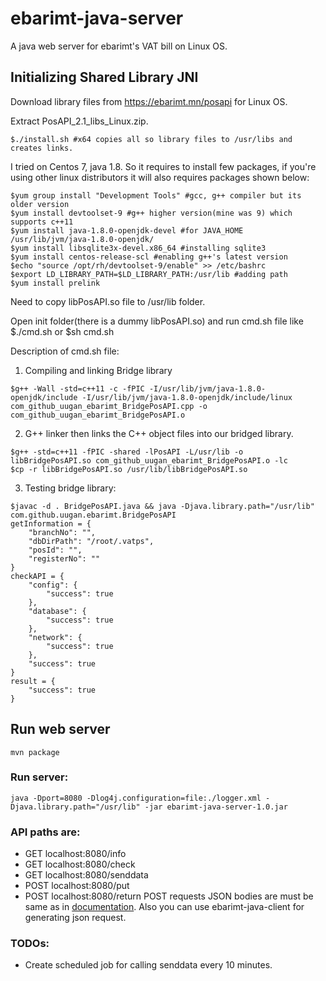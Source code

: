 # ebarimt-java-server
A java web server for ebarimt's VAT bill on Linux OS.

## Initializing Shared Library JNI

Download library files from https://ebarimt.mn/posapi for Linux OS.

Extract PosAPI_2.1_libs_Linux.zip.
```console
$./install.sh #x64 copies all so library files to /usr/libs and creates links.
```

I tried on Centos 7, java 1.8. So it requires to install few packages, if you're using other linux distributors it will also requires packages shown below: 
```console
$yum group install "Development Tools" #gcc, g++ compiler but its older version
$yum install devtoolset-9 #g++ higher version(mine was 9) which supports c++11 
$yum install java-1.8.0-openjdk-devel #for JAVA_HOME /usr/lib/jvm/java-1.8.0-openjdk/
$yum install libsqlite3x-devel.x86_64 #installing sqlite3
$yum install centos-release-scl #enabling g++'s latest version
$echo "source /opt/rh/devtoolset-9/enable" >> /etc/bashrc
$export LD_LIBRARY_PATH=$LD_LIBRARY_PATH:/usr/lib #adding path
$yum install prelink
```
Need to copy libPosAPI.so file to /usr/lib folder.

Open init folder(there is a dummy libPosAPI.so) and run cmd.sh file like $./cmd.sh or $sh cmd.sh

Description of cmd.sh file:

1) Compiling and linking Bridge library
```console
$g++ -Wall -std=c++11 -c -fPIC -I/usr/lib/jvm/java-1.8.0-openjdk/include -I/usr/lib/jvm/java-1.8.0-openjdk/include/linux com_github_uugan_ebarimt_BridgePosAPI.cpp -o com_github_uugan_ebarimt_BridgePosAPI.o
```
2) G++ linker then links the C++ object files into our bridged library.
```console
$g++ -std=c++11 -fPIC -shared -lPosAPI -L/usr/lib -o libBridgePosAPI.so com_github_uugan_ebarimt_BridgePosAPI.o -lc
$cp -r libBridgePosAPI.so /usr/lib/libBridgePosAPI.so 
```
3) Testing bridge library:
```console
$javac -d . BridgePosAPI.java && java -Djava.library.path="/usr/lib" com.github.uugan.ebarimt.BridgePosAPI
getInformation = {
    "branchNo": "",
    "dbDirPath": "/root/.vatps",
    "posId": "",
    "registerNo": ""
}
checkAPI = {
    "config": {
        "success": true
    },
    "database": {
        "success": true
    },
    "network": {
        "success": true
    },
    "success": true
}
result = {
    "success": true
}

```
## Run web server

```console
mvn package
```
### Run server:
```console
java -Dport=8080 -Dlog4j.configuration=file:./logger.xml -Djava.library.path="/usr/lib" -jar ebarimt-java-server-1.0.jar
```
### API paths are:

- GET localhost:8080/info
- GET localhost:8080/check
- GET localhost:8080/senddata
- POST localhost:8080/put
- POST localhost:8080/return
POST requests JSON bodies are must be same as in [documentation](https://ebarimt.mn/img/Pos%20API%202.1.2%20User%20Guide_mn.pdf).
Also you can use ebarimt-java-client for generating json request.
### TODOs:
- Create scheduled job for calling senddata every 10 minutes.

